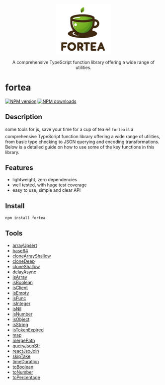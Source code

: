 
<p align="center">
  <img width="180" src="./fortea.png" alt="fortea logo">
</p>

<p align="center">A comprehensive TypeScript function library offering a wide range of utilities.</p>

# fortea

[![NPM version](https://img.shields.io/npm/v/fortea.svg?style=flat)](https://npmjs.com/package/fortea) [![NPM downloads](https://img.shields.io/npm/dm/fortea.svg?style=flat)](https://npmjs.com/package/fortea)

## Description

some tools for js, save your time for a cup of tea ☕️!
`fortea` is a comprehensive TypeScript function library offering a wide range of utilities, from basic type checking to
JSON querying and encoding transformations. Below is a detailed guide on how to use some of the key functions in this
library.

## Features

- lightweight, zero dependencies
- well tested, with huge test coverage
- easy to use, simple and clear API

## Install

```bash
npm install fortea
```

## Tools

- [arrayUpsert](https://github.com/irychen/fortea/blob/main/src/arrayUpsert/index.ts)
- [base64](https://github.com/irychen/fortea/blob/main/src/base64/index.ts)
- [cloneArrayShallow](https://github.com/irychen/fortea/blob/main/src/cloneArrayShallow/index.ts)
- [cloneDeep](https://github.com/irychen/fortea/blob/main/src/cloneDeep/index.ts)
- [cloneShallow](https://github.com/irychen/fortea/blob/main/src/cloneShallow/index.ts)
- [delayAsync](https://github.com/irychen/fortea/blob/main/src/delayAsync/index.ts)
- [isArray](https://github.com/irychen/fortea/blob/main/src/isArray/index.ts)
- [isBoolean](https://github.com/irychen/fortea/blob/main/src/isBoolean/index.ts)
- [isClient](https://github.com/irychen/fortea/blob/main/src/isClient/index.ts)
- [isEmpty](https://github.com/irychen/fortea/blob/main/src/isEmpty/index.ts)
- [isFunc](https://github.com/irychen/fortea/blob/main/src/isFunc/index.ts)
- [isInteger](https://github.com/irychen/fortea/blob/main/src/isInteger/index.ts)
- [isNil](https://github.com/irychen/fortea/blob/main/src/isNil/index.ts)
- [isNumber](https://github.com/irychen/fortea/blob/main/src/isNumber/index.ts)
- [isObject](https://github.com/irychen/fortea/blob/main/src/isObject/index.ts)
- [isString](https://github.com/irychen/fortea/blob/main/src/isString/index.ts)
- [isTokenExpired](https://github.com/irychen/fortea/blob/main/src/isTokenExpired/index.ts)
- [map](https://github.com/irychen/fortea/blob/main/src/map/index.ts)
- [mergePath](https://github.com/irychen/fortea/blob/main/src/mergePath/index.ts)
- [queryJsonStr](https://github.com/irychen/fortea/blob/main/src/queryJsonStr/index.ts)
- [reactJsxJoin](https://github.com/irychen/fortea/blob/main/src/reactJsxJoin/index.ts)
- [skipTake](https://github.com/irychen/fortea/blob/main/src/skipTake/index.ts)
- [timeDuration](https://github.com/irychen/fortea/blob/main/src/timeDuration/index.ts)
- [toBoolean](https://github.com/irychen/fortea/blob/main/src/toBoolean/index.ts)
- [toNumber](https://github.com/irychen/fortea/blob/main/src/toNumber/index.ts)
- [toPercentage](https://github.com/irychen/fortea/blob/main/src/toPercentage/index.ts)
